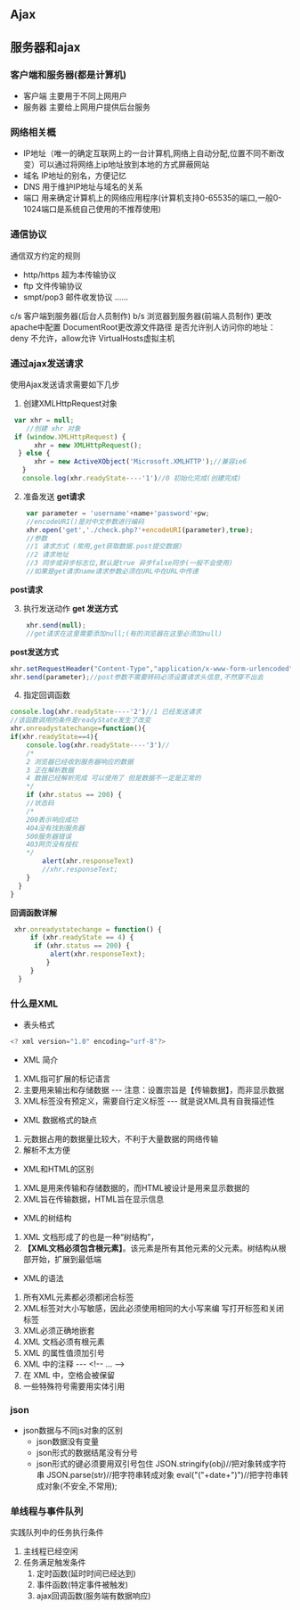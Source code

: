 ## Ajax

## 服务器和ajax

### 客户端和服务器(都是计算机)

- 客户端 主要用于不同上网用户
- 服务器 主要给上网用户提供后台服务

### 网络相关概

- IP地址（唯一的确定互联网上的一台计算机,网络上自动分配,位置不同不断改变）可以通过将网络上ip地址放到本地的方式屏蔽网站
- 域名 IP地址的别名，方便记忆
- DNS 用于维护IP地址与域名的关系
- 端口 用来确定计算机上的网络应用程序(计算机支持0-65535的端口,一般0-1024端口是系统自己使用的不推荐使用)

### 通信协议

通信双方约定的规则
- http/https 超为本传输协议
- ftp 文件传输协议
- smpt/pop3 邮件收发协议
......

c/s 客户端到服务器(后台人员制作)
b/s 浏览器到服务器(前端人员制作)
更改apache中配置
DocumentRoot更改源文件路径
是否允许别人访问你的地址：deny 不允许，allow允许
VirtualHosts虚拟主机

### 通过ajax发送请求

使用Ajax发送请求需要如下几步
1. 创建XMLHttpRequest对象

```js
 var xhr = null;
    //创建 xhr 对象 
 if (window.XMLHttpRequest) {
	  xhr = new XMLHttpRequest();
  } else {
      xhr = new ActiveXObject('Microsoft.XMLHTTP');//兼容ie6
   }
   console.log(xhr.readyState----'1')//0 初始化完成(创建完成)
```

2. 准备发送
**get请求**

```js
	var parameter = 'username'+name+'password'+pw;
	//encodeURI()是对中文参数进行编码
	xhr.open('get','./check.php?'+encodeURI(parameter),true);
	//参数
	//1 请求方式 (常用,get获取数据.post提交数据)
	//2 请求地址
	//3 同步或异步标志位,默认是true 异步false同步(一般不会使用)
	//如果是get请求name请求参数必须在URL中在URL中传递
```

 
**post请求**
	
3. 执行发送动作
**get 发送方式**

```	js
	xhr.send(null);
	//get请求在这里需要添加null;(有的浏览器在这里必须加null)
```		

**post发送方式**

```js
xhr.setRequestHeader("Content-Type","application/x-www-form-urlencoded");//发过去的文件是键值对的格式,
xhr.send(parameter);//post参数不需要转码必须设置请求头信息,不然穿不出去
```

4. 指定回调函数

```js
console.log(xhr.readyState----'2')//1 已经发送请求
//该函数调用的条件是readyState发生了改变
xhr.onreadystatechange=function(){
if(xhr.readyState==4){
	console.log(xhr.readyState----'3')//
	/*
	2 浏览器已经收到服务器响应的数据
	3 正在解析数据
	4 数据已经解析完成 可以使用了 但是数据不一定是正常的
	*/
	if (xhr.status == 200) {   
	//状态码
	/*
	200表示响应成功
	404没有找到服务器
	500服务器错误
	403网页没有授权
	*/
        alert(xhr.responseText)
        //xhr.responseText;
    }
  }
}
```

**回调函数详解**

```js
 xhr.onreadystatechange = function() {
     if (xhr.readyState == 4) {
      if (xhr.status == 200) {
	      alert(xhr.responseText);
         }
     }
  }
```

### 什么是XML
- 表头格式

```js
<? xml version="1.0" encoding="urf-8"?>
```

- XML 简介
1. XML指可扩展的标记语言
2. 主要用来输出和存储数据 --- 注意：设置宗旨是【传输数据】，而非显示数据
3. XML标签没有预定义，需要自行定义标签 --- 就是说XML具有自我描述性

- XML 数据格式的缺点
1. 元数据占用的数据量比较大，不利于大量数据的网络传输
2. 解析不太方便
- XML和HTML的区别
1. XML是用来传输和存储数据的，而HTML被设计是用来显示数据的
2. XML旨在传输数据，HTML旨在显示信息
- XML的树结构
1. XML 文档形成了的也是一种“树结构”，
2. **【XML文档必须包含根元素】**。该元素是所有其他元素的父元素。树结构从根部开始，扩展到最低端
- XML的语法
1. 所有XML元素都必须都闭合标签
2. XML标签对大小写敏感，因此必须使用相同的大小写来编 写打开标签和关闭标签
3. XML必须正确地嵌套
4. XML 文档必须有根元素
5. XML 的属性值须加引号
6. XML 中的注释 --- \<!-- … -->
7. 在 XML 中，空格会被保留
8. 一些特殊符号需要用实体引用

### json

-  json数据与不同js对象的区别
	-  json数据没有变量
	-  json形式的数据结尾没有分号
	-  json形式的键必须要用双引号包住
JSON.stringify(obj)//把对象转成字符串
JSON.parse(str)//把字符串转成对象
eval("("+date+")")//把字符串转成对象(不安全,不常用);

### 单线程与事件队列
实践队列中的任务执行条件
1. 主线程已经空闲
2. 任务满足触发条件
	1. 定时函数(延时时间已经达到)
	2. 事件函数(特定事件被触发)
	3. ajax回调函数(服务端有数据响应)



